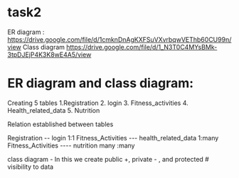 # task2
ER diagram :
https://drive.google.com/file/d/1cmknDnAgKXFSuVXvrbqwVEThb60CU99n/view
Class diagram 
https://drive.google.com/file/d/1_N3T0C4MYsBMk-3tpDJEjP4K3K8wE4A5/view

# ER diagram and class diagram:
Creating 5 tables 
1.Registration
2. login
3. Fitness_activities
4. Health_related_data
5. Nutrition 

Relation established between tables

Registration -- login 1:1 
Fitness_Activities --- health_related_data 1:many
Fitness_Activities ---- nutrition many :many

class diagram - In this we create public +, private - , and protected #  visibility to data 
